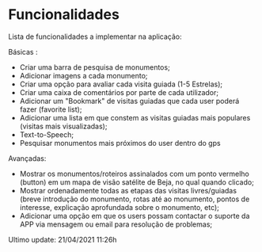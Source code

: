# Funcionalidades
Lista de funcionalidades a implementar na aplicação:

Básicas :
  - Criar uma barra de pesquisa de monumentos;
  - Adicionar imagens a cada monumento;
  - Criar uma opção para avaliar cada visita guiada (1-5 Estrelas);
  - Criar uma caixa de comentários por parte de cada utilizador;
  - Adicionar um "Bookmark" de visitas guiadas que cada user poderá fazer (favorite list);
  - Adicionar uma lista em que constem as visitas guiadas mais populares (visitas mais visualizadas);
  - Text-to-Speech;
  - Pesquisar monumentos mais próximos do user dentro do gps
  
Avançadas:
  - Mostrar os monumentos/roteiros assinalados com um ponto vermelho (button) em um mapa de visão satélite de Beja, no qual quando clicado;
  - Mostrar ordenadamente todas as etapas das visitas livres/guiadas (breve introdução do monumento, rotas até ao monumento, pontos de interesse, explicação aprofundada sobre o
  monumento, etc);
  - Adicionar uma opção em que os users possam contactar o suporte da APP via mensagem ou email para resolução de problemas;
  
Ultimo update: 21/04/2021 11:26h
